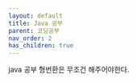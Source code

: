 ```yaml
---
layout: default
title: Java 공부
parent: 코딩공부
nav_order: 2
has_children: true
---
```



java 공부
형번환은 무조건 해주어야한다.  



